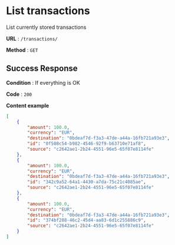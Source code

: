 # List transactions

List currently stored transactions

**URL** : `/transactions/`

**Method** : `GET`

## Success Response

**Condition** : If everything is OK

**Code** : `200`

**Content example**

```json
[
    {
        "amount": 100.0,
        "currency": "EUR",
        "destination": "0bdeaf7d-f3a3-47de-a44a-16fb721a93e3",
        "id": "0f508c54-b982-4546-92f9-b63710e71af8",
        "source": "c2642ae1-2b24-4551-96e5-65f07e8114fe"
    },
    {
        "amount": 100.0,
        "currency": "EUR",
        "destination": "0bdeaf7d-f3a3-47de-a44a-16fb721a93e3",
        "id": "342c9a52-64a1-4430-a7da-75c21c4085ae",
        "source": "c2642ae1-2b24-4551-96e5-65f07e8114fe"
    },
    {
        "amount": 100.0,
        "currency": "EUR",
        "destination": "0bdeaf7d-f3a3-47de-a44a-16fb721a93e3",
        "id": "374bf288-46c2-45d4-aa83-6d1c255886c9",
        "source": "c2642ae1-2b24-4551-96e5-65f07e8114fe"
    }
]
```
